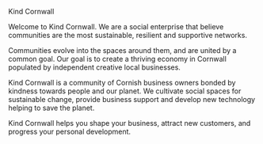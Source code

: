 Kind Cornwall

Welcome to Kind Cornwall. We are a social enterprise that believe communities are the most sustainable, resilient and supportive networks. 

Communities evolve into the spaces around them, and are united by a common goal. Our goal is to create a thriving economy in Cornwall populated by independent creative local businesses.

Kind Cornwall is a community of Cornish business owners bonded by kindness towards people and our planet. We cultivate social spaces for sustainable change, provide business support and develop new technology helping to save the planet.

Kind Cornwall helps you shape your business, attract new customers, and progress your personal development. 
